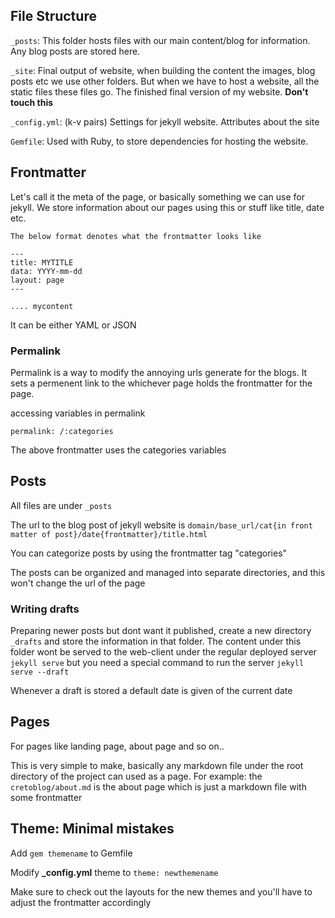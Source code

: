## File Structure

`_posts`: This folder hosts files with our main content/blog for information. Any blog posts are stored here.

`_site`: Final output of website, when building the content the images, blog posts etc we use other folders. But when we have to host a website, all the static files these files go. The finished final version of my website. **Don't touch this**

`_config.yml`: (k-v pairs) Settings for jekyll website. Attributes about the site

`Gemfile`: Used with Ruby, to store dependencies for hosting the website.

## Frontmatter

Let's call it the meta of the page, or basically something we can use for jekyll. We store information about our pages using this or stuff like title, date etc. 


```
The below format denotes what the frontmatter looks like

---
title: MYTITLE
data: YYYY-mm-dd
layout: page
---

.... mycontent

```

It can be either YAML or JSON

### Permalink

Permalink is a way to modify the annoying urls generate for the blogs. It sets a permenent link to the whichever page holds the frontmatter for the page. 

accessing variables in permalink

`permalink: /:categories`

The above frontmatter uses the categories variables



## Posts

All files are under `_posts`

The url to the blog post of jekyll website is `domain/base_url/cat{in front matter of post}/date{frontmatter}/title.html`

You can categorize posts by using the frontmatter tag "categories"

The posts can be organized and managed into separate directories, and this won't change the url of the page

### Writing drafts

Preparing newer posts but dont want it published, create a new directory `_drafts` and store the information in that folder. The content under this folder wont be served to the web-client under the regular deployed server `jekyll serve` but you need a special command to run the server `jekyll serve --draft`

Whenever a draft is stored a default date is given of the current date

## Pages

For pages like landing page, about page and so on.. 

This is very simple to make, basically any markdown file under the root directory of the project can used as a page. For example: the `cretoblog/about.md` is the about page which is just a markdown file with some frontmatter


## Theme: Minimal mistakes 

Add `gem themename` to Gemfile

Modify **_config.yml** theme to `theme: newthemename`

Make sure to check out the layouts for the new themes and you'll have to adjust the frontmatter accordingly

